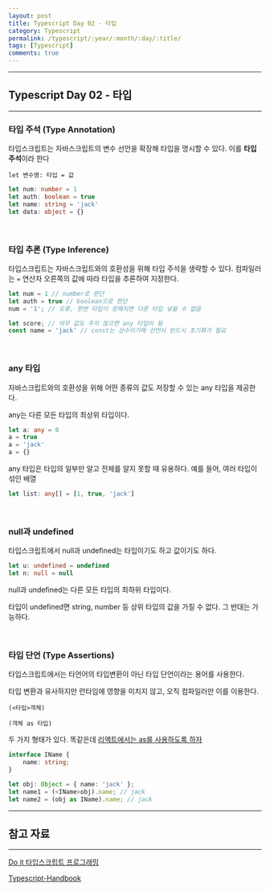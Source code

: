 ```yaml
---
layout: post
title: Typescript Day 02 - 타입
category: Typescript
permalink: /typescript/:year/:month/:day/:title/
tags: [Typescript]
comments: true
---
```


---

## Typescript Day 02 - 타입

---

### 타입 주석 (Type Annotation)

타입스크립트는 자바스크립트의 변수 선언을 확장해 타입을 명시할 수 있다. 이를 **타입 주석**이라 한다

`let 변수명: 타입 = 값`

```typescript
let num: number = 1
let auth: boolean = true
let name: string = 'jack'
let data: object = {}
```

<br>

### 타입 추론 (Type Inference)

타입스크립트는 자바스크립트와의 호환성을 위해 타입 주석을 생략할 수 있다. 컴파일러는 `=` 연산자 오른쪽의 값에 따라 타입을 추론하여 지정한다.

```typescript
let num = 1 // number로 판단
let auth = true // boolean으로 판단
num = '1'; // 오류, 한번 타입이 정해지면 다른 타입 넣을 수 없음

let score; // 아무 값도 주지 않으면 any 타입이 됨
const name = 'jack' // const는 상수이기에 선언시 반드시 초기화가 필요
```

<br>

### any 타입

자바스크립트와의 호환성을 위해 어떤 종류의 값도 저장할 수 있는 any 타입을 제공한다.

any는 다른 모든 타입의 최상위 타입이다.

```typescript
let a: any = 0
a = true
a = 'jack'
a = {}
```

any 타입은 타입의 일부만 알고 전체를 알지 못할 때 유용하다. 예를 들어, 여러 타입이 섞인 배열

```typescript
let list: any[] = [1, true, 'jack']
```

<br>

### null과 undefined

타입스크립트에서 null과 undefined는 타입이기도 하고 값이기도 하다.

```typescript
let u: undefined = undefined
let n: null = null
```

null과 undefined는 다른 모든 타입의 최하위 타입이다.

타입이 undefined면 string, number 등 상위 타입의 값을 가질 수 없다. 그 반대는 가능하다.

<br>

### 타입 단언 (Type Assertions)

타입스크립트에서는 타언어의 타입변환이 아닌 타입 단언이라는 용어를 사용한다.

타입 변환과 유사하지만 런타임에 영향을 미치지 않고, 오직 컴파일러만 이를 이용한다.

`(<타입>객체)`

`(객체 as 타입)`

두 가지 형태가 있다. 똑같은데 <u>리액트에서는 as를 사용하도록 하자</u>

```typescript
interface IName {
    name: string;
}

let obj: Object = { name: 'jack' };
let name1 = (<IName>obj).name; // jack
let name2 = (obj as IName).name; // jack
```



---

## 참고 자료

---

[Do it 타입스크립트 프로그래밍](https://books.google.co.kr/books/about/Do_it_%ED%83%80%EC%9E%85%EC%8A%A4%ED%81%AC%EB%A6%BD%ED%8A%B8_%ED%94%84%EB%A1%9C%EA%B7%B8%EB%9E%98%EB%B0%8D.html?id=8cjTDwAAQBAJ&printsec=frontcover&source=kp_read_button&redir_esc=y#v=onepage&q&f=false)

[Typescript-Handbook](https://typescript-kr.github.io/pages/basic-types.html)

